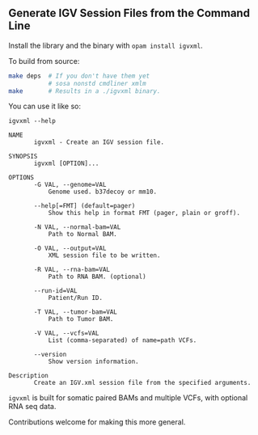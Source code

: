 ## Generate IGV Session Files from the Command Line

Install the library and the binary with `opam install igvxml`.

To build from source:

```sh
make deps  # If you don't have them yet
           # sosa nonstd cmdliner xmlm
make       # Results in a ./igvxml binary.
```

You can use it like so:

```shell
igvxml --help

NAME
       igvxml - Create an IGV session file.

SYNOPSIS
       igvxml [OPTION]...

OPTIONS
       -G VAL, --genome=VAL
           Genome used. b37decoy or mm10.

       --help[=FMT] (default=pager)
           Show this help in format FMT (pager, plain or groff).

       -N VAL, --normal-bam=VAL
           Path to Normal BAM.

       -O VAL, --output=VAL
           XML session file to be written.

       -R VAL, --rna-bam=VAL
           Path to RNA BAM. (optional)

       --run-id=VAL
           Patient/Run ID.

       -T VAL, --tumor-bam=VAL
           Path to Tumor BAM.

       -V VAL, --vcfs=VAL
           List (comma-separated) of name=path VCFs.

       --version
           Show version information.

Description
       Create an IGV.xml session file from the specified arguments.
```

`igvxml` is built for somatic paired BAMs and multiple VCFs, with optional RNA
seq data. 

Contributions welcome for making this more general.
